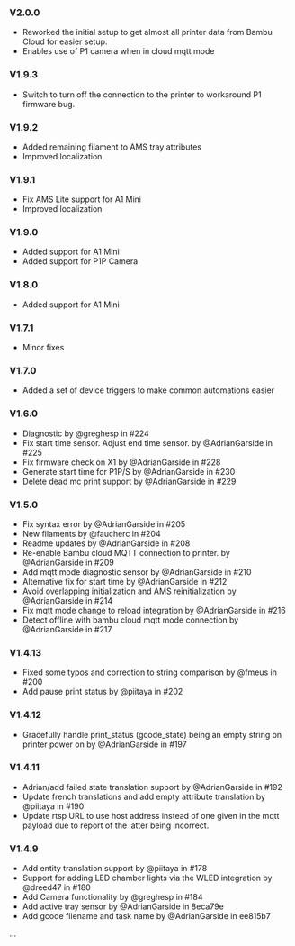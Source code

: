### V2.0.0
- Reworked the initial setup to get almost all printer data from Bambu Cloud for easier setup.
- Enables use of P1 camera when in cloud mqtt mode

### V1.9.3
- Switch to turn off the connection to the printer to workaround P1 firmware bug.

### V1.9.2
- Added remaining filament to AMS tray attributes
- Improved localization

### V1.9.1
- Fix AMS Lite support for A1 Mini
- Improved localization

### V1.9.0
- Added support for A1 Mini
- Added support for P1P Camera

### V1.8.0
- Added support for A1 Mini

### V1.7.1
- Minor fixes

### V1.7.0
- Added a set of device triggers to make common automations easier

### V1.6.0
- Diagnostic by @greghesp in #224
- Fix start time sensor. Adjust end time sensor. by @AdrianGarside in #225
- Fix firmware check on X1 by @AdrianGarside in #228
- Generate start time for P1P/S by @AdrianGarside in #230
- Delete dead mc print support by @AdrianGarside in #229

### V1.5.0
- Fix syntax error by @AdrianGarside in #205
- New filaments by @faucherc in #204
- Readme updates by @AdrianGarside in #208
- Re-enable Bambu cloud MQTT connection to printer. by @AdrianGarside in #209
- Add mqtt mode diagnostic sensor by @AdrianGarside in #210
- Alternative fix for start time by @AdrianGarside in #212
- Avoid overlapping initialization and AMS reinitialization by @AdrianGarside in #214
- Fix mqtt mode change to reload integration by @AdrianGarside in #216
- Detect offline with bambu cloud mqtt mode connection by @AdrianGarside in #217

### V1.4.13
- Fixed some typos and correction to string comparison by @fmeus in #200
- Add pause print status by @piitaya in #202

### V1.4.12
- Gracefully handle print_status (gcode_state) being an empty string on printer power on by @AdrianGarside in #197

### V1.4.11
- Adrian/add failed state translation support by @AdrianGarside in #192
- Update french translations and add empty attribute translation by @piitaya in #190
- Update rtsp URL to use host address instead of one given in the mqtt payload due to report of the latter being incorrect.

### V1.4.9
- Add entity translation support by @piitaya in #178
- Support for adding LED chamber lights via the WLED integration by @dreed47 in #180
- Add Camera functionality by @greghesp in #184
- Add active tray sensor by @AdrianGarside in 8eca79e
- Add gcode filename and task name by @AdrianGarside in ee815b7

...
